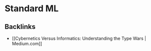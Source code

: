 # Standard ML



## Backlinks

-   [[Cybernetics Versus Informatics: Understanding the Type Wars | Medium.com]]
